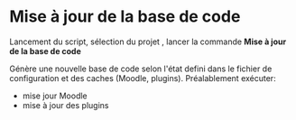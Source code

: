 # Mise à jour de la base de code 

Lancement du script, sélection du projet , lancer la commande **Mise à jour de la base de code**

Génère une nouvelle base de code selon l'état defini dans le fichier de configuration et des caches (Moodle, plugins).
Préalablement exécuter:
- mise jour Moodle
- mise à jour des plugins



